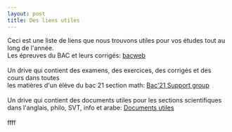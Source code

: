 ```yaml
---
layout: post
title: Des liens utiles
---
```

Ceci est une liste de liens que nous trouvons utiles pour vos études tout au long de l'année.\
Les épreuves du BAC et leurs corrigés:   [bacweb](http://www.bacweb.tn/)\
\
Un drive qui contient des examens, des exercices, des corrigés et des cours dans toutes\
les matières d'un élève du bac 21 section math:   [Bac'21 Support group](https://drive.google.com/drive/folders/1SVKblvNKhom0MYyRLHjEqsPW3fevdus9)\
\
Un drive qui contient des documents utiles pour les sections scientifiques dans l'anglais, philo, SVT, info et arabe: [Documents utiles](https://drive.google.com/drive/folders/1QSuLvfujlZ_lRrSGvG9M9YuWEz8S139U)\
\
ffff

